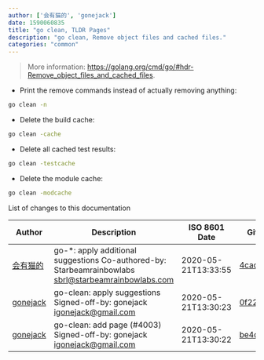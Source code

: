 ```yaml
---
author: ['会有猫的', 'gonejack']
date: 1590060835
title: "go clean, TLDR Pages"
description: "go clean, Remove object files and cached files."
categories: "common"
---
```

> More information: <https://golang.org/cmd/go/#hdr-Remove_object_files_and_cached_files>.

- Print the remove commands instead of actually removing anything:

```bash
go clean -n
```

- Delete the build cache:

```bash
go clean -cache
```

- Delete all cached test results:

```bash
go clean -testcache
```

- Delete the module cache:

```bash
go clean -modcache
```
List of changes to this documentation


Author | Description | ISO 8601 Date | GitHub link
------|-----|-----|-----
[会有猫的](mailto:igonejack@gmail.com) | go-*: apply additional suggestions Co-authored-by: Starbeamrainbowlabs <sbrl@starbeamrainbowlabs.com> | 2020-05-21T13:33:55 | [4cac843cae95](https://github.com/tldr-pages/tldr/commit/4cac843cae95c7a2aa382595fa4f0837724468bc)
[gonejack](mailto:igonejack@gmail.com) | go-clean: apply suggestions Signed-off-by: gonejack <igonejack@gmail.com> | 2020-05-21T13:30:23 | [0f22991cb6eb](https://github.com/tldr-pages/tldr/commit/0f22991cb6ebb51db5bbb688f5b5d3a09e986c97)
[gonejack](mailto:igonejack@gmail.com) | go-clean: add page (#4003) Signed-off-by: gonejack <igonejack@gmail.com> | 2020-05-21T13:30:22 | [be4d64baf29d](https://github.com/tldr-pages/tldr/commit/be4d64baf29d6db7a9f79e486155d8c70da9916c)

